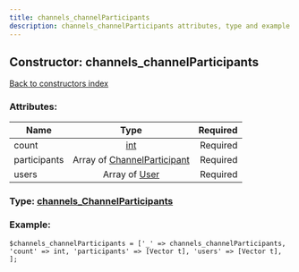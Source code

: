 ```yaml
---
title: channels_channelParticipants
description: channels_channelParticipants attributes, type and example
---
```

## Constructor: channels\_channelParticipants  
[Back to constructors index](index.md)



### Attributes:

| Name     |    Type       | Required |
|----------|:-------------:|---------:|
|count|[int](../types/int.md) | Required|
|participants|Array of [ChannelParticipant](../types/ChannelParticipant.md) | Required|
|users|Array of [User](../types/User.md) | Required|



### Type: [channels\_ChannelParticipants](../types/channels_ChannelParticipants.md)


### Example:

```
$channels_channelParticipants = ['_' => channels_channelParticipants, 'count' => int, 'participants' => [Vector t], 'users' => [Vector t], ];
```